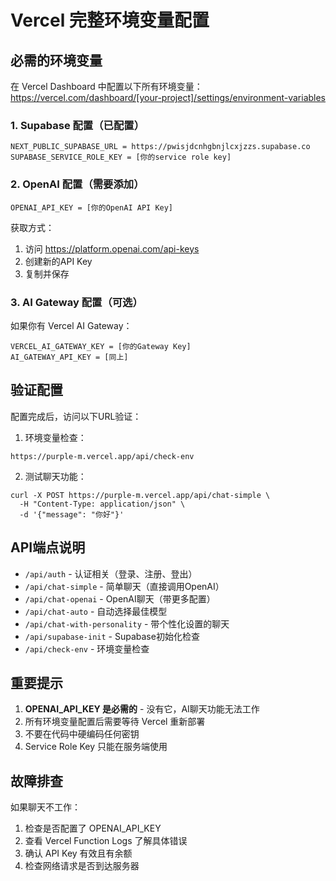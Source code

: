 # Vercel 完整环境变量配置

## 必需的环境变量

在 Vercel Dashboard 中配置以下所有环境变量：
https://vercel.com/dashboard/[your-project]/settings/environment-variables

### 1. Supabase 配置（已配置）
```
NEXT_PUBLIC_SUPABASE_URL = https://pwisjdcnhgbnjlcxjzzs.supabase.co
SUPABASE_SERVICE_ROLE_KEY = [你的service role key]
```

### 2. OpenAI 配置（需要添加）
```
OPENAI_API_KEY = [你的OpenAI API Key]
```

获取方式：
1. 访问 https://platform.openai.com/api-keys
2. 创建新的API Key
3. 复制并保存

### 3. AI Gateway 配置（可选）
如果你有 Vercel AI Gateway：
```
VERCEL_AI_GATEWAY_KEY = [你的Gateway Key]
AI_GATEWAY_API_KEY = [同上]
```

## 验证配置

配置完成后，访问以下URL验证：

1. 环境变量检查：
```
https://purple-m.vercel.app/api/check-env
```

2. 测试聊天功能：
```
curl -X POST https://purple-m.vercel.app/api/chat-simple \
  -H "Content-Type: application/json" \
  -d '{"message": "你好"}'
```

## API端点说明

- `/api/auth` - 认证相关（登录、注册、登出）
- `/api/chat-simple` - 简单聊天（直接调用OpenAI）
- `/api/chat-openai` - OpenAI聊天（带更多配置）
- `/api/chat-auto` - 自动选择最佳模型
- `/api/chat-with-personality` - 带个性化设置的聊天
- `/api/supabase-init` - Supabase初始化检查
- `/api/check-env` - 环境变量检查

## 重要提示

1. **OPENAI_API_KEY 是必需的** - 没有它，AI聊天功能无法工作
2. 所有环境变量配置后需要等待 Vercel 重新部署
3. 不要在代码中硬编码任何密钥
4. Service Role Key 只能在服务端使用

## 故障排查

如果聊天不工作：
1. 检查是否配置了 OPENAI_API_KEY
2. 查看 Vercel Function Logs 了解具体错误
3. 确认 API Key 有效且有余额
4. 检查网络请求是否到达服务器